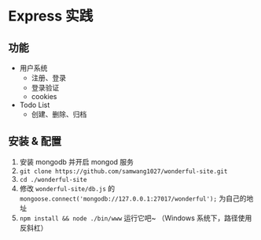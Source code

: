 # Express 实践
## 功能
- 用户系统
  - 注册、登录
  - 登录验证
  - cookies
- Todo List
  - 创建、删除、归档

## 安装 & 配置
1. 安装 mongodb 并开启 mongod 服务
2. `git clone https://github.com/samwang1027/wonderful-site.git`
3. `cd ./wonderful-site`
3. 修改 `wonderful-site/db.js` 的 `mongoose.connect('mongodb://127.0.0.1:27017/wonderful');` 为自己的地址
4. `npm install && node ./bin/www` 运行它吧~ （Windows 系统下，路径使用反斜杠）
